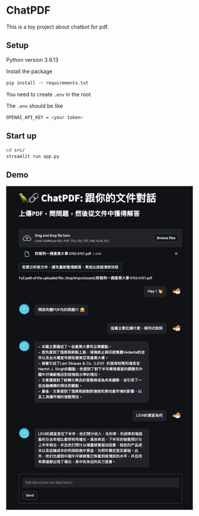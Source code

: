 # ChatPDF

This is a toy project about chatbot for pdf.

## Setup

Python version 3.9.13

Install the package 

```bash
pip install -r requirements.txt
```

You need to create `.env` in the root.

The `.env` should be like

```bash
OPENAI_API_KEY = <your token>
```


## Start up

```bash
cd src/
streamlit run app.py
```


## Demo


![](chatpdf_demo.png)